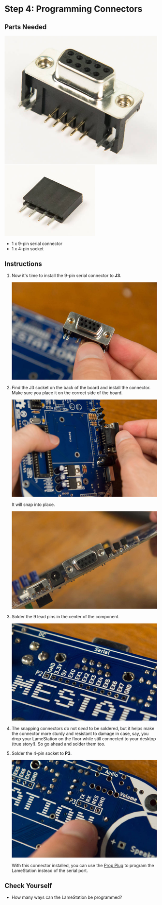 # Step 4: Programming Connectors

## Parts Needed

![](images/16089177.jpg?width=250)![](images/16089178.jpg?width=150)

- 1 x 9-pin serial connector
- 1 x 4-pin socket

## Instructions

1.  Now it's time to install the 9-pin serial connector to **J3**.

    ![](images/14876712.jpg?width=500)

2.  Find the J3 socket on the back of the board and install the
    connector. Make sure you place it on the correct side of the
    board.

    ![](images/14876713.jpg?width=500)

    It will snap into place.

    ![](images/14876714.jpg?width=500)

3.  Solder the 9 lead pins in the center of the component.

    ![](images/16089179.jpg?width=500)

4.  The snapping connectors do not *need* to be soldered, but it helps
    make the connector more sturdy and resistant to damage in case, say,
    you drop your LameStation on the floor while still connected to your
    desktop (true story\!). So go ahead and solder them too.

5.  Solder the 4-pin socket to **P3**.

    ![](images/14876716.jpg?width=500)

    With this connector installed, you can use the [Prop
    Plug](http://www.parallax.com/product/32201) to program the
    LameStation instead of the serial port.

## Check Yourself

- How many ways can the LameStation be programmed?
